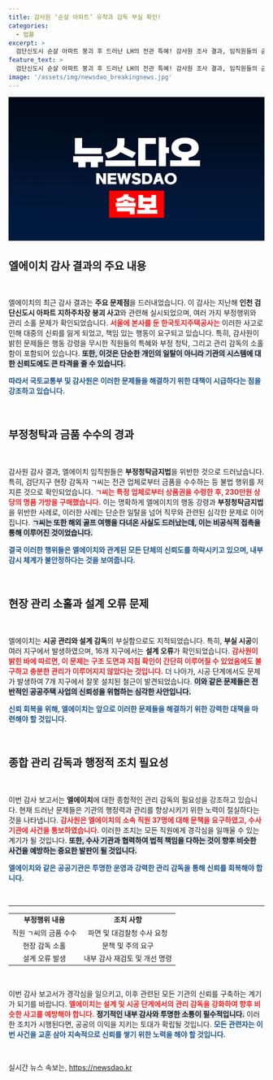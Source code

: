 ```yaml
---
title: 감사원 ‘순살 아파트’ 유착과 감독 부실 확인!
categories:
  - 법률
excerpt: >
  검단신도시 순살 아파트 붕괴 후 드러난 LH의 전관 특혜! 감사원 조사 결과, 임직원들의 금품 수수 및 골프 여행 적발…철근 누락 사건의 전말은?
feature_text: >
  검단신도시 순살 아파트 붕괴 후 드러난 LH의 전관 특혜! 감사원 조사 결과, 임직원들의 금품 수수 및 골프 여행 적발…철근 누락 사건의 전말은?
image: '/assets/img/newsdao_breakingnews.jpg'
---
```


<p><img src="/assets/img/newsdao_breakingnews.jpg" alt="ontimetimes 속보" /></p>

<h2 data-ke-size="size26">엘에이치 감사 결과의 주요 내용</h2>

<p data-ke-size="size16">&nbsp;</p>

<p>엘에이치의 최근 감사 결과는 <strong>주요 문제점</strong>을 드러내었습니다. 이 감사는 지난해 <strong>인천 검단신도시 아파트 지하주차장 붕괴 사고</strong>와 관련해 실시되었으며, 여러 가지 부정행위와 관리 소홀 문제가 확인되었습니다. <b><span style="color: #ee2323;">서울에 본사를 둔 한국토지주택공사는</span></b> 이러한 사고로 인해 대중의 신뢰를 잃게 되었고, 책임 있는 행동이 요구되고 있습니다. 특히, 감사원이 밝힌 문제들은 행동 강령을 무시한 직원들의 특혜와 부정 청탁, 그리고 관리 감독의 소홀함이 포함되어 있습니다. <b><span style="background-color: #21538527;">또한, 이것은 단순한 개인의 일탈이 아니라 기관의 시스템에 대한 신뢰도에도 큰 타격을 줄 수 있습니다.</span></b></p>

<p><b><span style="color: #1a5490;">따라서 국토교통부 및 감사원은 이러한 문제들을 해결하기 위한 대책이 시급하다는 점을 강조하고 있습니다.</span></b></p>

<p data-ke-size="size16">&nbsp;</p>

<h2 data-ke-size="size26">부정청탁과 금품 수수의 경과</h2>

<p data-ke-size="size16">&nbsp;</p>

<p>감사원 감사 결과, 엘에이치 임직원들은 <strong>부정청탁금지법</strong>을 위반한 것으로 드러났습니다. 특히, 검단지구 현장 감독자 ㄱ씨는 전관 업체로부터 금품을 수수하는 등 불법 행위를 저지른 것으로 확인되었습니다. <b><span style="color: #ee2323;">ㄱ씨는 특정 업체로부터 상품권을 수령한 후, 230만원 상당의 명품 가방을 구매했습니다.</span></b> 이는 명확하게 엘에이치의 행동 강령과 <strong>부정청탁금지법</strong>을 위반한 사례로, 이러한 사례는 단순한 일탈을 넘어 직무와 관련된 심각한 문제로 이어집니다. <b><span style="background-color: #21538527;">ㄱ씨는 또한 해외 골프 여행을 다녀온 사실도 드러났는데, 이는 비공식적 접촉을 통해 이루어진 것이었습니다.</span></b></p>

<p><b><span style="color: #1a5490;">결국 이러한 행위들은 엘에이치와 관계된 모든 단체의 신뢰도를 하락시키고 있으며, 내부 감시 체계가 불안정하다는 것을 보여줍니다.</span></b></p>

<p data-ke-size="size16">&nbsp;</p>

<h2 data-ke-size="size26">현장 관리 소홀과 설계 오류 문제</h2>

<p data-ke-size="size16">&nbsp;</p>

<p>엘에이치는 <strong>시공 관리와 설계 감독</strong>의 부실함으로도 지적되었습니다. 특히, <strong>부실 시공</strong>이 여러 지구에서 발생하였으며, 16개 지구에서는 <strong>설계 오류</strong>가 확인되었습니다. <b><span style="color: #ee2323;">감사원이 밝힌 바에 따르면, 이 문제는 구조 도면과 지침 확인이 간단히 이루어질 수 있었음에도 불구하고 충분한 관리가 이루어지지 않았다는 것입니다.</span></b> 더 나아가, 시공 단계에서도 문제가 발생하여 7개 지구에서 잘못 설치된 철근이 발견되었습니다. <b><span style="background-color: #21538527;">이와 같은 문제들은 전반적인 공공주택 사업의 신뢰성을 위협하는 심각한 사안입니다.</span></b></p>

<p><b><span style="color: #1a5490;">신뢰 회복을 위해, 엘에이치는 앞으로 이러한 문제들을 해결하기 위한 강력한 대책을 마련해야 할 것입니다.</span></b></p>

<p data-ke-size="size16">&nbsp;</p>

<h2 data-ke-size="size26">종합 관리 감독과 행정적 조치 필요성</h2>

<p data-ke-size="size16">&nbsp;</p>

<p>이번 감사 보고서는 <strong>엘에이치</strong>에 대한 종합적인 관리 감독의 필요성을 강조하고 있습니다. 현재 드러난 문제들은 기관의 행정력과 관리를 향상시키기 위한 노력이 절실하다는 것을 나타냅니다. <b><span style="color: #ee2323;">감사원은 엘에이치의 소속 직원 37명에 대해 문책을 요구하였고, 수사 기관에 사건을 통보하였습니다.</span></b> 이러한 조치는 모든 직원에게 경각심을 일깨울 수 있는 계기가 될 것입니다. <b><span style="background-color: #21538527;">또한, 수사 기관과 협력하여 법적 책임을 다하는 것이 향후 비슷한 사건을 예방하는 중요한 발판이 될 것입니다.</span></b></p>

<p><b><span style="color: #1a5490;">엘에이치와 같은 공공기관은 투명한 운영과 강력한 관리 감독을 통해 신뢰를 회복해야 합니다.</span></b></p>

<p data-ke-size="size16">&nbsp;</p>

<hr>

<table style="width: 100%; border-collapse: collapse;">
    <tbody>
        <tr>
            <td style="text-align: center; height: 17px;"><b>부정행위 내용</b></td>
            <td style="text-align: center; height: 17px;"><b>조치 사항</b></td>
        </tr>
        <tr>
            <td style="text-align: center; height: 17px;">직원 ㄱ씨의 금품 수수</td>
            <td style="text-align: center; height: 17px;">파면 및 대검찰청 수사 요청</td>
        </tr>
        <tr>
            <td style="text-align: center; height: 17px;">현장 감독 소홀</td>
            <td style="text-align: center; height: 17px;">문책 및 주의 요구</td>
        </tr>
        <tr>
            <td style="text-align: center; height: 17px;">설계 오류 발생</td>
            <td style="text-align: center; height: 17px;">내부 감사 재검토 및 개선 명령</td>
        </tr>
    </tbody>
</table>

<p data-ke-size="size16">&nbsp;</p>

<p>이번 감사 보고서가 경각심을 일으키고, 이후 관련된 모든 기관의 신뢰를 구축하는 계기가 되기를 바랍니다. <b><span style="color: #ee2323;">엘에이치는 설계 및 시공 단계에서의 관리 감독을 강화하여 향후 비슷한 사고를 예방해야 합니다.</span></b> <b><span style="background-color: #21538527;">정기적인 내부 감사와 투명한 소통이 필수적입니다.</span></b> 이러한 조치가 시행된다면, 공공의 이익을 지키는 토대가 확립될 것입니다. <b><span style="color: #1a5490;">모든 관련자는 이번 사건을 교훈 삼아 지속적으로 신뢰를 쌓기 위한 노력을 해야 할 것입니다.</span></b></p>

<p data-ke-size="size16">&nbsp;</p>
실시간 뉴스 속보는, <a href="https://newsdao.kr" rel="dofollow">https://newsdao.kr</a>


